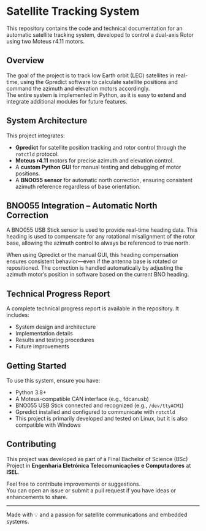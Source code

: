 # **Satellite Tracking System**

This repository contains the code and technical documentation for an automatic satellite tracking system, developed to control a dual-axis Rotor using two Moteus r4.11 motors.

## **Overview**

The goal of the project is to track low Earth orbit (LEO) satellites in real-time, using the Gpredict software to calculate satellite positions and command the azimuth and elevation motors accordingly.  
The entire system is implemented in Python, as it is easy to extend and integrate additional modules for future features.

## **System Architecture**

This project integrates:

- **Gpredict** for satellite position tracking and rotor control through the `rotctld` protocol.
- **Moteus r4.11** motors for precise azimuth and elevation control.
- A **custom Python GUI** for manual testing and debugging of motor positions.
- A **BNO055 sensor** for automatic north correction, ensuring consistent azimuth reference regardless of base orientation.

## **BNO055 Integration – Automatic North Correction**

A BNO055 USB Stick sensor is used to provide real-time heading data. This heading is used to compensate for any rotational misalignment of the rotor base, allowing the azimuth control to always be referenced to true north.

When using Gpredict or the manual GUI, this heading compensation ensures consistent behavior—even if the antenna base is rotated or repositioned. The correction is handled automatically by adjusting the azimuth motor’s position in software based on the current BNO heading.

## **Technical Progress Report**

A complete technical progress report is available in the repository. It includes:

- System design and architecture  
- Implementation details  
- Results and testing procedures  
- Future improvements  

## **Getting Started**

To use this system, ensure you have:

- Python 3.8+  
- A Moteus-compatible CAN interface (e.g., fdcanusb)  
- BNO055 USB Stick connected and recognized (e.g., `/dev/ttyACM1`)  
- Gpredict installed and configured to communicate with `rotctld`
- This project is primarily developed and tested on Linux, but it is also compatible with Windows

## **Contributing**

This project was developed as part of a Final Bachelor of Science (BSc) Project in **Engenharia Eletrónica Telecomunicações e Computadores** at **ISEL**. 

Feel free to contribute improvements or suggestions.  
You can open an issue or submit a pull request if you have ideas or enhancements to share.

---

Made with 💡 and a passion for satellite communications and embedded systems.
